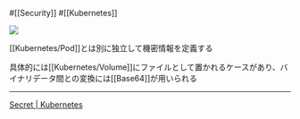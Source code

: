 #[[Security]] #[[Kubernetes]]

![](https://github.com/kubernetes/community/raw/master/icons/png/resources/labeled/secret-128.png)

[[Kubernetes/Pod]]とは別に独立して機密情報を定義する

具体的には[[Kubernetes/Volume]]にファイルとして置かれるケースがあり、バイナリデータ間との変換には[[Base64]]が用いられる

---

[Secret | Kubernetes](https://kubernetes.io/ja/docs/concepts/configuration/secret/)